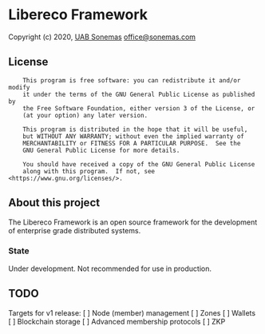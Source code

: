 # Libereco Framework
Copyright (c) 2020, [UAB Sonemas](https://sonemas.com)
office@sonemas.com

## License
```
    This program is free software: you can redistribute it and/or modify
    it under the terms of the GNU General Public License as published by
    the Free Software Foundation, either version 3 of the License, or
    (at your option) any later version.

    This program is distributed in the hope that it will be useful,
    but WITHOUT ANY WARRANTY; without even the implied warranty of
    MERCHANTABILITY or FITNESS FOR A PARTICULAR PURPOSE.  See the
    GNU General Public License for more details.

    You should have received a copy of the GNU General Public License
    along with this program.  If not, see <https://www.gnu.org/licenses/>.
```

## About this project
The Libereco Framework is an open source framework for the development of enterprise grade distributed systems.

### State
Under development. Not recommended for use in production.

## TODO

Targets for v1 release:
[ ] Node (member) management
[ ] Zones
[ ] Wallets
[ ] Blockchain storage
[ ] Advanced membership protocols
[ ] ZKP